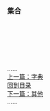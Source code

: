 ### 集合





<br />
<br />
<br />
<br />
<br />

......     
[上一篇：字典](dict.md)     
[回到目录](../Readme.md)    
[下一篇：其他](other.md)    
......   


